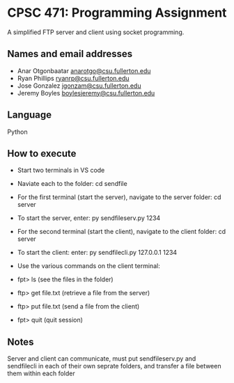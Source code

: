 # CPSC 471: Programming Assignment

A simplified FTP server and client using socket programming.

## Names and email addresses

- Anar Otgonbaatar anarotgo@csu.fullerton.edu
- Ryan Phillips ryanrp@csu.fullerton.edu
- Jose Gonzalez jgonzam@csu.fullerton.edu
- Jeremy Boyles boylesjeremy@csu.fullerton.edu

## Language

Python

## How to execute

- Start two terminals in VS code

- Naviate each to the folder: cd sendfile

- For the first terminal (start the server), navigate to the server folder: cd server
- To start the server, enter: py sendfileserv.py 1234

- For the second terminal (start the client), navigate to the client folder: cd server
- To start the client: enter: py sendfilecli.py 127.0.0.1 1234

- Use the various commands on the client terminal: 
- fpt> ls (see the files in the folder) 
- ftp> get file.txt (retrieve a file from the server)
- ftp> put file.txt (send a file from the client)
- fpt> quit (quit session)

## Notes

Server and client can communicate, must put sendfileserv.py and sendfilecli in each of their own seprate folders, and transfer a file between them within each folder

